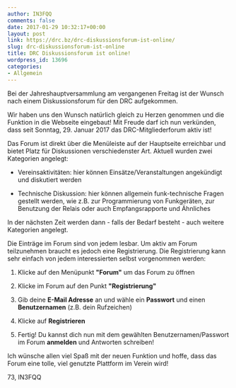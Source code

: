 ```yaml
---
author: IN3FQQ
comments: false
date: 2017-01-29 10:32:17+00:00
layout: post
link: https://drc.bz/drc-diskussionsforum-ist-online/
slug: drc-diskussionsforum-ist-online
title: DRC Diskussionsforum ist online!
wordpress_id: 13696
categories:
- Allgemein
---
```


Bei der Jahreshauptversammlung am vergangenen Freitag ist der Wunsch nach einem Diskussionsforum für den DRC aufgekommen.

Wir haben uns den Wunsch natürlich gleich zu Herzen genommen und die Funktion in die Webseite eingebaut! Mit Freude darf ich nun verkünden, dass seit Sonntag, 29. Januar 2017 das DRC-Mitgliederforum aktiv ist!

Das Forum ist direkt über die Menüleiste auf der Hauptseite erreichbar und bietet Platz für Diskussionen verschiedenster Art. Aktuell wurden zwei Kategorien angelegt:



 	
  * Vereinsaktivitäten: hier können Einsätze/Veranstaltungen angekündigt und diskutiert werden

 	
  * Technische Diskussion: hier können allgemein funk-technische Fragen gestellt werden, wie z.B. zur Programmierung von Funkgeräten, zur Benutzung der Relais oder auch Empfangsrapporte und Ähnliches


In der nächsten Zeit werden dann - falls der Bedarf besteht - auch weitere Kategorien angelegt.

Die Einträge im Forum sind von jedem lesbar. Um aktiv am Forum teilzunehmen braucht es jedoch eine Registrierung. Die Registrierung kann sehr einfach von jedem interessierten selbst vorgenommen werden:

 	
  1. Klicke auf den Menüpunkt **"Forum"** um das Forum zu öffnen

 	
  2. Klicke im Forum auf den Punkt **"Registrierung"**

 	
  3. Gib deine **E-Mail Adresse** an und wähle ein **Passwort** und einen **Benutzernamen** (z.B. dein Rufzeichen)

 	
  4. Klicke auf **Registrieren**

 	
  5. Fertig! Du kannst dich nun mit dem gewählten Benutzernamen/Passwort im Forum **anmelden** und Antworten schreiben!




Ich wünsche allen viel Spaß mit der neuen Funktion und hoffe, dass das Forum eine tolle, viel genutzte Plattform im Verein wird!



73, IN3FQQ
